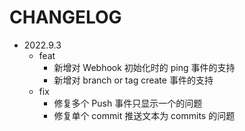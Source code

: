 # CHANGELOG

- 2022.9.3
  - feat
    - 新增对 Webhook 初始化时的 ping 事件的支持
    - 新增对 branch or tag create 事件的支持
  - fix
    - 修复多个 Push 事件只显示一个的问题
    - 修复单个 commit 推送文本为 commits 的问题
